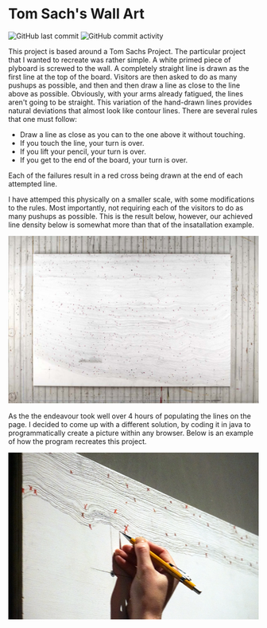 # Tom Sach's Wall Art
![GitHub last commit](https://img.shields.io/github/last-commit/steviedas/TomSachsWall)
![GitHub commit activity](https://img.shields.io/github/commit-activity/w/steviedas/TomSachsWall)

This project is based around a Tom Sachs Project. The particular project that I wanted to recreate was rather simple. A white primed piece of plyboard is screwed to the wall. A completely straight line is drawn as the first line at the top of the board. Visitors are then asked to do as many pushups as possible, and then and then draw a line as close to the line above as possible. Obviously, with your arms already fatigued, the lines aren't going to be straight. This variation of the hand-drawn lines provides natural deviations that almost look like contour lines. There are several rules that one must follow:
* Draw a line as close as you can to the one above it without touching.
* If you touch the line, your turn is over.
* If you lift your pencil, your turn is over.
* If you get to the end of the board, your turn is over.

Each of the failures result in a red cross being drawn at the end of each attempted line.

I have attemped this physically on a smaller scale, with some modifications to the rules. Most importantly, not requiring each of the visitors to do as many pushups as possible. This is the result below, however, our achieved line density below is somewhat more than that of the insatallation example.  


<p align="center">
<img src="https://github.com/steviedas/TomSachsWall/raw/main/pictures/TomSachsWood.jpg"
  alt="Size Limit comment in pull request about bundle size changes"
</p>

As the the endeavour took well over 4 hours of populating the lines on the page. I decided to come up with a different solution, by coding it in java to programmatically create a picture within any browser. Below is an example of how the program recreates this project.
  
<p align="center">
<img src="https://github.com/steviedas/TomSachsWall/raw/main/pictures/TomSachsWood1.jpg"
  alt="Size Limit comment in pull request about bundle size changes"
</p>
